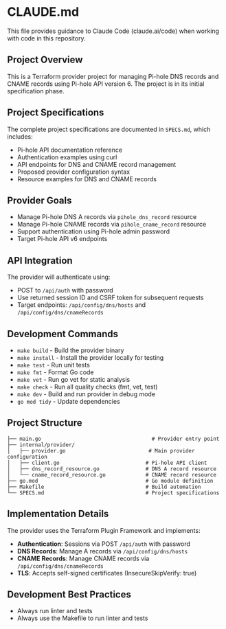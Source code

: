 # CLAUDE.md

This file provides guidance to Claude Code (claude.ai/code) when working with code in this repository.

## Project Overview

This is a Terraform provider project for managing Pi-hole DNS records and CNAME records using Pi-hole API version 6. The project is in its initial specification phase.

## Project Specifications

The complete project specifications are documented in `SPECS.md`, which includes:

- Pi-hole API documentation reference
- Authentication examples using curl
- API endpoints for DNS and CNAME record management
- Proposed provider configuration syntax
- Resource examples for DNS and CNAME records

## Provider Goals

- Manage Pi-hole DNS A records via `pihole_dns_record` resource
- Manage Pi-hole CNAME records via `pihole_cname_record` resource  
- Support authentication using Pi-hole admin password
- Target Pi-hole API v6 endpoints

## API Integration

The provider will authenticate using:
- POST to `/api/auth` with password
- Use returned session ID and CSRF token for subsequent requests
- Target endpoints: `/api/config/dns/hosts` and `/api/config/dns/cnameRecords`

## Development Commands

- `make build` - Build the provider binary
- `make install` - Install the provider locally for testing  
- `make test` - Run unit tests
- `make fmt` - Format Go code
- `make vet` - Run go vet for static analysis
- `make check` - Run all quality checks (fmt, vet, test)
- `make dev` - Build and run provider in debug mode
- `go mod tidy` - Update dependencies

## Project Structure

```
├── main.go                                    # Provider entry point
├── internal/provider/
│   ├── provider.go                           # Main provider configuration
│   ├── client.go                            # Pi-hole API client
│   ├── dns_record_resource.go               # DNS A record resource
│   └── cname_record_resource.go             # CNAME record resource
├── go.mod                                   # Go module definition
├── Makefile                                 # Build automation
└── SPECS.md                                 # Project specifications
```

## Implementation Details

The provider uses the Terraform Plugin Framework and implements:

- **Authentication**: Sessions via POST `/api/auth` with password
- **DNS Records**: Manage A records via `/api/config/dns/hosts`
- **CNAME Records**: Manage CNAME records via `/api/config/dns/cnameRecords`
- **TLS**: Accepts self-signed certificates (InsecureSkipVerify: true)

## Development Best Practices

- Always run linter and tests
- Always use the Makefile to run linter and tests